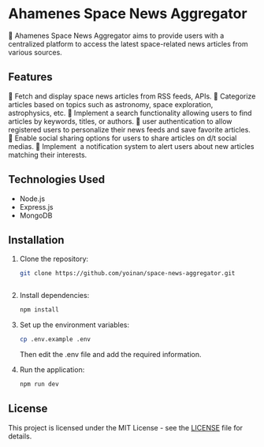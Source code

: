 # Ahamenes Space News Aggregator

🎯 Ahamenes Space News Aggregator aims to provide users with a centralized platform to access the latest space-related news articles from various sources.


## Features

🔑 Fetch and display space news articles from RSS feeds, APIs.
🔑 Categorize articles based on topics such as astronomy, space exploration, astrophysics, etc.
🔑 Implement a search functionality allowing users to find articles by keywords, titles, or authors.
🔑 user authentication to allow registered users to personalize their news feeds and save favorite articles.
🔑 Enable social sharing options for users to share articles on d/t social medias.
🔑 Implement  a notification system to alert users about new articles matching their interests.


## Technologies Used

- Node.js
- Express.js
- MongoDB

## Installation

1. Clone the repository:

   ```bash
   git clone https://github.com/yoinan/space-news-aggregator.git
   ```

   ```

2. Install dependencies:

   ```bash
   npm install
   ```

3. Set up the environment variables:

    ```bash
    cp .env.example .env
    ```
    Then edit the .env file and add the required information.

4. Run the application:

   ```bash
   npm run dev
   ```

## License

This project is licensed under the MIT License - see the [LICENSE](LICENSE) file for details.



